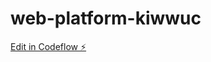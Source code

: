 # web-platform-kiwwuc

[Edit in Codeflow ⚡️](https://stackblitz.com/~/github.com/AshishSingh82103/web-platform-kiwwuc)